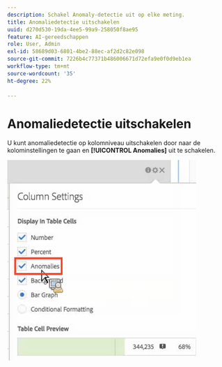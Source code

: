 ```yaml
---
description: Schakel Anomaly-detectie uit op elke meting.
title: Anomaliedetectie uitschakelen
uuid: d270d530-19da-4ee5-99a9-258050f8ae95
feature: AI-gereedschappen
role: User, Admin
exl-id: 58689d03-6801-4be2-88ec-af2d2c82e098
source-git-commit: 7226b4c77371b486006671d72efa9e0f0d9eb1ea
workflow-type: tm+mt
source-wordcount: '35'
ht-degree: 22%

---
```


# Anomaliedetectie uitschakelen

U kunt anomaliedetectie op kolomniveau uitschakelen door naar de kolominstellingen te gaan en **[!UICONTROL Anomalies]** uit te schakelen.

![](assets/turnoff_anomalies.png)
